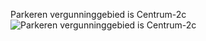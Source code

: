 Parkeren  vergunninggebied is Centrum-2c
![Parkeren  vergunninggebied is Centrum-2c](https://github.com/Benjamin-Italiaander/My_Notes/blob/main/Amsterdam/Gemeente/Parkeren/Centrum_1-4_20230630.pdf"Centrum-2c")
